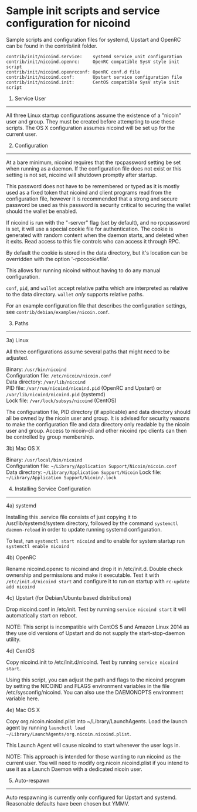 Sample init scripts and service configuration for nicoind
==========================================================

Sample scripts and configuration files for systemd, Upstart and OpenRC
can be found in the contrib/init folder.

    contrib/init/nicoind.service:    systemd service unit configuration
    contrib/init/nicoind.openrc:     OpenRC compatible SysV style init script
    contrib/init/nicoind.openrcconf: OpenRC conf.d file
    contrib/init/nicoind.conf:       Upstart service configuration file
    contrib/init/nicoind.init:       CentOS compatible SysV style init script

1. Service User
---------------------------------

All three Linux startup configurations assume the existence of a "nicoin" user
and group.  They must be created before attempting to use these scripts.
The OS X configuration assumes nicoind will be set up for the current user.

2. Configuration
---------------------------------

At a bare minimum, nicoind requires that the rpcpassword setting be set
when running as a daemon.  If the configuration file does not exist or this
setting is not set, nicoind will shutdown promptly after startup.

This password does not have to be remembered or typed as it is mostly used
as a fixed token that nicoind and client programs read from the configuration
file, however it is recommended that a strong and secure password be used
as this password is security critical to securing the wallet should the
wallet be enabled.

If nicoind is run with the "-server" flag (set by default), and no rpcpassword is set,
it will use a special cookie file for authentication. The cookie is generated with random
content when the daemon starts, and deleted when it exits. Read access to this file
controls who can access it through RPC.

By default the cookie is stored in the data directory, but it's location can be overridden
with the option '-rpccookiefile'.

This allows for running nicoind without having to do any manual configuration.

`conf`, `pid`, and `wallet` accept relative paths which are interpreted as
relative to the data directory. `wallet` *only* supports relative paths.

For an example configuration file that describes the configuration settings,
see `contrib/debian/examples/nicoin.conf`.

3. Paths
---------------------------------

3a) Linux

All three configurations assume several paths that might need to be adjusted.

Binary:              `/usr/bin/nicoind`  
Configuration file:  `/etc/nicoin/nicoin.conf`  
Data directory:      `/var/lib/nicoind`  
PID file:            `/var/run/nicoind/nicoind.pid` (OpenRC and Upstart) or `/var/lib/nicoind/nicoind.pid` (systemd)  
Lock file:           `/var/lock/subsys/nicoind` (CentOS)  

The configuration file, PID directory (if applicable) and data directory
should all be owned by the nicoin user and group.  It is advised for security
reasons to make the configuration file and data directory only readable by the
nicoin user and group.  Access to nicoin-cli and other nicoind rpc clients
can then be controlled by group membership.

3b) Mac OS X

Binary:              `/usr/local/bin/nicoind`  
Configuration file:  `~/Library/Application Support/Nicoin/nicoin.conf`  
Data directory:      `~/Library/Application Support/Nicoin`
Lock file:           `~/Library/Application Support/Nicoin/.lock`

4. Installing Service Configuration
-----------------------------------

4a) systemd

Installing this .service file consists of just copying it to
/usr/lib/systemd/system directory, followed by the command
`systemctl daemon-reload` in order to update running systemd configuration.

To test, run `systemctl start nicoind` and to enable for system startup run
`systemctl enable nicoind`

4b) OpenRC

Rename nicoind.openrc to nicoind and drop it in /etc/init.d.  Double
check ownership and permissions and make it executable.  Test it with
`/etc/init.d/nicoind start` and configure it to run on startup with
`rc-update add nicoind`

4c) Upstart (for Debian/Ubuntu based distributions)

Drop nicoind.conf in /etc/init.  Test by running `service nicoind start`
it will automatically start on reboot.

NOTE: This script is incompatible with CentOS 5 and Amazon Linux 2014 as they
use old versions of Upstart and do not supply the start-stop-daemon utility.

4d) CentOS

Copy nicoind.init to /etc/init.d/nicoind. Test by running `service nicoind start`.

Using this script, you can adjust the path and flags to the nicoind program by
setting the NICOIND and FLAGS environment variables in the file
/etc/sysconfig/nicoind. You can also use the DAEMONOPTS environment variable here.

4e) Mac OS X

Copy org.nicoin.nicoind.plist into ~/Library/LaunchAgents. Load the launch agent by
running `launchctl load ~/Library/LaunchAgents/org.nicoin.nicoind.plist`.

This Launch Agent will cause nicoind to start whenever the user logs in.

NOTE: This approach is intended for those wanting to run nicoind as the current user.
You will need to modify org.nicoin.nicoind.plist if you intend to use it as a
Launch Daemon with a dedicated nicoin user.

5. Auto-respawn
-----------------------------------

Auto respawning is currently only configured for Upstart and systemd.
Reasonable defaults have been chosen but YMMV.
